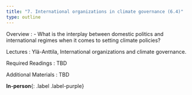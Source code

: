 ```yaml
---
title: "7. International organizations in climate governance (6.4)"
type: outline
---
```


Overview
: - What is the interplay between domestic politics and international regimes when it comes to setting climate policies?

Lectures
: Ylä-Anttila, International organizations and climate governance.

Required Readings
: TBD

Additional Materials
: TBD

**In-person**{: .label .label-purple}